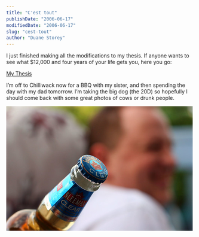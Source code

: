 ```yaml
---
title: "C'est tout"
publishDate: "2006-06-17"
modifiedDate: "2006-06-17"
slug: "cest-tout"
author: "Duane Storey"
---
```


I just finished making all the modifications to my thesis. If anyone wants to see what $12,000 and four years of your life gets you, here you go:

[My Thesis ](http://www.migratorynerd.com/misc/DuaneStorey_thesis.pdf "My Thesis")

I’m off to Chilliwack now for a BBQ with my sister, and then spending the day with my dad tomorrow. I’m taking the big dog (the 20D) so hopefully I should come back with some great photos of cows or drunk people.

[![Beer](_images/cest-tout-1.jpg)](http://www.flickr.com/photos/duanestorey/169359162/)